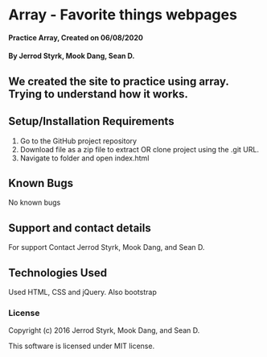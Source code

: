 # Array - Favorite things webpages

#### Practice Array, Created on 06/08/2020

#### By Jerrod Styrk, Mook Dang, Sean D.

## We created the site to practice using array. Trying to understand how it works.

## Setup/Installation Requirements

1. Go to the GitHub project repository
2. Download file as a zip file to extract OR clone project using the .git URL.
3. Navigate to folder and open index.html

## Known Bugs
No known bugs

## Support and contact details
For support Contact Jerrod Styrk, Mook Dang, and Sean D.

## Technologies Used
Used HTML, CSS and jQuery. Also bootstrap

### License
Copyright (c) 2016 Jerrod Styrk, Mook Dang, and Sean D.

This software is licensed under MIT license.

